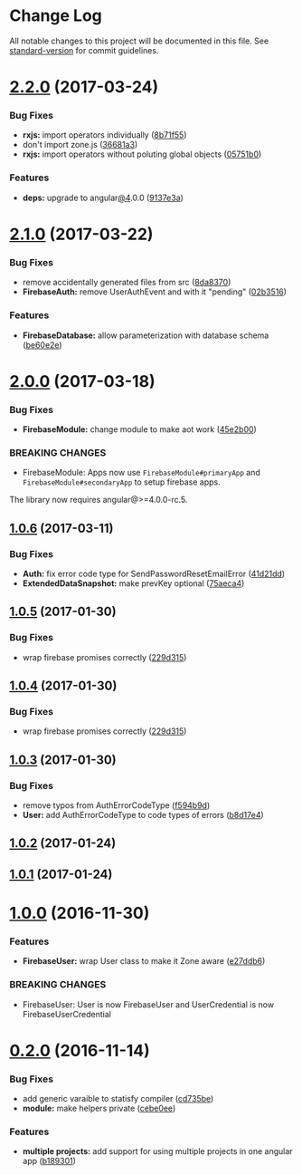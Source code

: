 # Change Log

All notable changes to this project will be documented in this file. See [standard-version](https://github.com/conventional-changelog/standard-version) for commit guidelines.

<a name="2.2.0"></a>
# [2.2.0](https://github.com/blaugold/angular-firebase/compare/v2.1.0...v2.2.0) (2017-03-24)


### Bug Fixes

* **rxjs:** import operators individually ([8b71f55](https://github.com/blaugold/angular-firebase/commit/8b71f55))
* don't import zone.js ([36681a3](https://github.com/blaugold/angular-firebase/commit/36681a3))
* **rxjs:** import operators without poluting global objects ([05751b0](https://github.com/blaugold/angular-firebase/commit/05751b0))


### Features

* **deps:** upgrade to angular[@4](https://github.com/4).0.0 ([9137e3a](https://github.com/blaugold/angular-firebase/commit/9137e3a))



<a name="2.1.0"></a>
# [2.1.0](https://github.com/blaugold/angular-firebase/compare/v2.0.0...v2.1.0) (2017-03-22)


### Bug Fixes

* remove accidentally generated files from src ([8da8370](https://github.com/blaugold/angular-firebase/commit/8da8370))
* **FirebaseAuth:** remove UserAuthEvent and with it "pending" ([02b3516](https://github.com/blaugold/angular-firebase/commit/02b3516))


### Features

* **FirebaseDatabase:** allow parameterization with database schema ([be60e2e](https://github.com/blaugold/angular-firebase/commit/be60e2e))



<a name="2.0.0"></a>
# [2.0.0](https://github.com/blaugold/angular-firebase/compare/v1.0.6...v2.0.0) (2017-03-18)


### Bug Fixes

* **FirebaseModule:** change module to make aot work ([45e2b00](https://github.com/blaugold/angular-firebase/commit/45e2b00))


### BREAKING CHANGES

* FirebaseModule: Apps now use `FirebaseModule#primaryApp` and `FirebaseModule#secondaryApp` to setup firebase apps.

The library now requires angular@>=4.0.0-rc.5.



<a name="1.0.6"></a>
## [1.0.6](https://github.com/blaugold/angular-firebase/compare/v1.0.5...v1.0.6) (2017-03-11)


### Bug Fixes

* **Auth:** fix error code type for SendPasswordResetEmailError ([41d21dd](https://github.com/blaugold/angular-firebase/commit/41d21dd))
* **ExtendedDataSnapshot:** make prevKey optional ([75aeca4](https://github.com/blaugold/angular-firebase/commit/75aeca4))



<a name="1.0.5"></a>
## [1.0.5](https://github.com/blaugold/angular-firebase/compare/v1.0.3...v1.0.5) (2017-01-30)


### Bug Fixes

* wrap firebase promises correctly ([229d315](https://github.com/blaugold/angular-firebase/commit/229d315))



<a name="1.0.4"></a>
## [1.0.4](https://github.com/blaugold/angular-firebase/compare/v1.0.3...v1.0.4) (2017-01-30)


### Bug Fixes

* wrap firebase promises correctly ([229d315](https://github.com/blaugold/angular-firebase/commit/229d315))



<a name="1.0.3"></a>
## [1.0.3](https://github.com/blaugold/angular-firebase/compare/v1.0.2...v1.0.3) (2017-01-30)


### Bug Fixes

* remove typos from AuthErrorCodeType ([f594b9d](https://github.com/blaugold/angular-firebase/commit/f594b9d))
* **User:** add AuthErrorCodeType to code types of errors ([b8d17e4](https://github.com/blaugold/angular-firebase/commit/b8d17e4))



<a name="1.0.2"></a>
## [1.0.2](https://github.com/blaugold/angular-firebase/compare/v1.0.0...v1.0.2) (2017-01-24)



<a name="1.0.1"></a>
## [1.0.1](https://github.com/blaugold/angular-firebase/compare/v1.0.0...v1.0.1) (2017-01-24)



<a name="1.0.0"></a>
# [1.0.0](https://github.com/blaugold/angular-firebase/compare/v0.2.0...v1.0.0) (2016-11-30)


### Features

* **FirebaseUser:** wrap User class to make it Zone aware ([e27ddb6](https://github.com/blaugold/angular-firebase/commit/e27ddb6))


### BREAKING CHANGES

* FirebaseUser: User is now FirebaseUser and UserCredential is now FirebaseUserCredential



<a name="0.2.0"></a>
# [0.2.0](https://github.com/blaugold/angular-firebase/compare/0.1.0...v0.2.0) (2016-11-14)


### Bug Fixes

* add generic varaible to statisfy compiler ([cd735be](https://github.com/blaugold/angular-firebase/commit/cd735be))
* **module:** make helpers private ([cebe0ee](https://github.com/blaugold/angular-firebase/commit/cebe0ee))


### Features

* **multiple projects:** add support for using multiple projects in one angular app ([b189301](https://github.com/blaugold/angular-firebase/commit/b189301))
